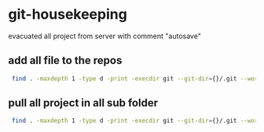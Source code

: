 # git-housekeeping
 evacuated all project from server with comment "autosave"

## add all file  to the repos

```bash
 find . -maxdepth 1 -type d -print -execdir git --git-dir={}/.git --work-tree=$PWD/{} pull origin master \;
```

## pull all project in all sub folder

```bash
 find . -maxdepth 1 -type d -print -execdir git --git-dir={}/.git --work-tree=$PWD/{} pull origin master \;
```